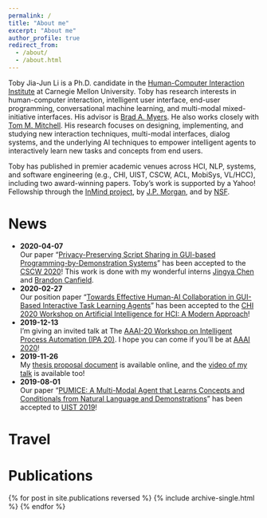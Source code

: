 ```yaml
---
permalink: /
title: "About me"
excerpt: "About me"
author_profile: true
redirect_from: 
  - /about/
  - /about.html
---
```

Toby Jia-Jun Li is a Ph.D. candidate in the [Human-Computer Interaction Institute](https://hcii.cmu.edu/) at Carnegie Mellon University. Toby has research interests in human-computer interaction, intelligent user interface, end-user programming, conversational machine learning, and multi-modal mixed-initiative interfaces. His advisor is [Brad A. Myers](http://www.cs.cmu.edu/~bam/). He also works closely with [Tom M. Mitchell](http://www.cs.cmu.edu/~tom/). His research focuses on designing, implementing, and studying new interaction techniques, multi-modal interfaces, dialog systems, and the underlying AI techniques to empower intelligent agents to interactively learn new tasks and concepts from end users.

Toby has published in premier academic venues across HCI, NLP, systems, and software engineering (e.g., CHI, UIST, CSCW, ACL, MobiSys, VL/HCC), including two award-winning papers. Toby’s work is supported by a Yahoo! Fellowship through the [InMind project](http://www.cmu.edu/homepage/computing/2014/winter/project-inmind.shtml), by [J.P. Morgan](https://www.jpmorgan.com/global/technology/artificial-intelligence/awards), and by [NSF](https://www.nsf.gov/awardsearch/showAward?AWD_ID=1814472&HistoricalAwards=false).



News
======
* **2020-04-07**<br>
Our paper “[Privacy-Preserving Script Sharing in GUI-based Programming-by-Demonstration Systems](/files/li-privacy-cscw2020.pdf)” has been accepted to the [CSCW 2020](https://cscw.acm.org/2020/)! This work is done with my wonderful interns [Jingya Chen](https://www.jingyachen.net/resume) and [Brandon Canfield](http://brandoncanfield.coffee/).
* **2020-02-27**<br>
Our position paper “[Towards Effective Human-AI Collaboration in GUI-Based Interactive Task Learning Agents](/files/2003.02622.pdf)” has been accepted to the [CHI 2020 Workshop on Artificial Intelligence for HCI: A Modern Approach](https://sites.google.com/view/ai4hci/)!
* **2019-12-13**<br>
I’m giving an invited talk at The [AAAI-20 Workshop on Intelligent Process Automation (IPA 20)](https://ipa-20.blueprismlabs.com/). I hope you can come if you’ll be at [AAAI 2020](https://aaai.org/Conferences/AAAI-20/)!
* **2019-11-26**<br>
My [thesis proposal document](/files/TobyLi_Thesis_Proposal.pdf) is available online, and the [video of my talk](https://www.youtube.com/watch?v=4qtOwQWIWPk) is available too!
* **2019-08-01**<br>
Our paper “[PUMICE: A Multi-Modal Agent that Learns Concepts and Conditionals from Natural Language and Demonstrations](/files/Li_Pumice_UIST19.pdf)” has been accepted to [UIST 2019](https://uist.acm.org/uist2019/)!

Travel
======


Publications
======
{% for post in site.publications reversed %}
  {% include archive-single.html %}
{% endfor %}
